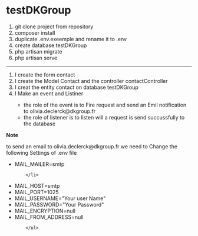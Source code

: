 # testDKGroup
<ol>
  <li>git clone project from repository</li>
  <li>composer install</li>
  <li>duplicate .env.exeemple and rename it to .env</li>
  <li>create database testDKGroup </li>
  <li>php artisan migrate</li>
  <li>php artisan serve</li>

  
</ol>

<hr>

<ol>
            <li>I create the form contact </li>
            <li>I create the Model Contact and the controller contactController </li>
            <li>I creat the entity contact on database testDKGroup</li>
            <li>I Make an event  and Listiner </li>
                <ul>
                    <li>the role of the event is to Fire request and send an Emil notification to olivia.declerck@dkgroup.fr</li>
                    <li>the role of listener is to listen will a request is send succussfully to the database</li>
                </ul>
</ol>
<strong>
Note
</strong>
<p>
to send an email to olivia.declerck@dkgroup.fr we need to Change the following Settings of .env file
 
        
</p>
           <ul>
        <li>
        MAIL_MAILER=smtp

        </li>
<li>MAIL_HOST=smtp</li>
<li>MAIL_PORT=1025</li>
<li>MAIL_USERNAME="Your user Name"</li>
<li>MAIL_PASSWORD="Your Password"</li>
<li>MAIL_ENCRYPTION=null</li>
<li>MAIL_FROM_ADDRESS=null</li>

        </ul>
